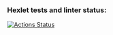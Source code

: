 ### Hexlet tests and linter status:
[![Actions Status](https://github.com/lu-lullaby/qa-engineer-project-85/actions/workflows/hexlet-check.yml/badge.svg)](https://github.com/lu-lullaby/qa-engineer-project-85/actions)
